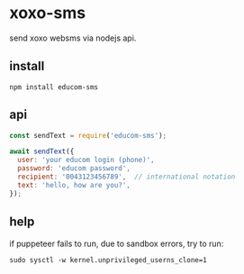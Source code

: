 # xoxo-sms

send xoxo websms via nodejs api.

## install

`npm install educom-sms`

## api

```javascript
const sendText = require('educom-sms');

await sendText({
  user: 'your educom login (phone)', 
  password: 'educom password', 
  recipient: '0043123456789',  // international notation
  text: 'hello, how are you?',
});

```

## help

if puppeteer fails to run, due to sandbox errors, try to run:

`sudo sysctl -w kernel.unprivileged_userns_clone=1`
